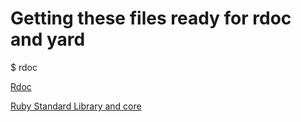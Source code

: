 Getting these files ready for rdoc and yard
==================================

$ rdoc

[Rdoc](http://rdoc.rubyforge.org/)

[Ruby Standard Library and core](http://rubydoc.info/stdlib)